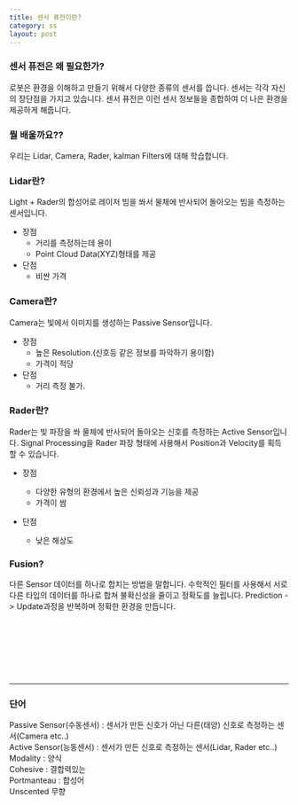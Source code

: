 ```yaml
---
title: 센서 퓨전이란?
category: ss
layout: post
---
```


### 센서 퓨전은 왜 필요한가?
로봇은 환경을 이해하고 만들기 위해서 다양한 종류의 센서를 씁니다. 센서는 각각 자신의 장단점을 가지고 있습니다. 센서 퓨전은 이런 센서 정보들을 종합하여 더 나은 환경을 제공하게 해줍니다.


### 뭘 배울까요??
우리는 Lidar, Camera, Rader, kalman Filters에 대해 학습합니다.


### Lidar란?
Light + Rader의 합성어로 레이저 빔을 쏴서 물체에 반사되어 돌아오는 빔을 측정하는 센서입니다.
* 장점
    * 거리를 측정하는데 용이
    * Point Cloud Data(XYZ)형태를 제공
* 단점 
    * 비싼 가격


### Camera란?
Camera는 빛에서 이미지를 생성하는 Passive Sensor입니다.
* 장점
    * 높은 Resolution.(신호등 같은 정보를 파악하기 용이함)
    * 가격이 적당
* 단점
    * 거리 측정 불가.

### Rader란?
Rader는 빛 파장을 쏴 물체에 반사되어 돌아오는 신호를 측정하는 Active Sensor입니다. Signal Processing을 Rader 파장 형태에 사용해서 Position과 Velocity를 획득할 수 있습니다.
* 장점
    * 다양한 유형의 환경에서 높은 신뢰성과 기능을 제공
    * 가격이 쌈

* 단점
    * 낮은 해상도

### Fusion?
다른 Sensor 데이터를 하나로 합치는 방법을 말합니다. 수학적인 필터를 사용해서 서로 다른 타입의 데이터를 하나로 합쳐 불확신성을 줄이고 정확도를 늘립니다. Prediction -> Update과정을 반복하며 정확한 환경을 만듭니다.

<br><br><br><br><br><br>

---
### 단어
Passive Sensor(수동센서) : 센서가 만든 신호가 아닌 다른(태양) 신호로 측정하는 센서(Camera etc..)  
Active Sensor(능동센서) : 센서가 만든 신호로 측정하는 센서(Lidar, Rader etc..)  
Modality : 양식  
Cohesive : 결합력있는  
Portmanteau : 합성어  
Unscented 무향 


